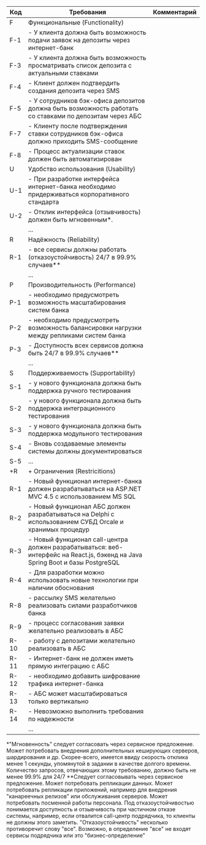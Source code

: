 | Код | Требования                         | Комментарий  |
|-----|------------------------------------|--------------|
| F   | Функциональные (Functionality)     |              |
| F-1 | - У клиента должна быть возможность подачи заявок на депозиты через интернет-банк                                |              |
| F-3 | - У клиента должна быть возможность просматривать список депозита с актуальными ставками                                |              |
| F-4 | - Клиент должен подтвердить создания депозита через SMS                                |              |
| F-5 | - У сотрудников бэк-офиса депозитов должна быть возможность работать со ставками по депозитам через АБС                                |              |
| F-7 | - Клиенту после подтверждения ставки сотрудников бэк-офиса должно приходить SMS-сообщение                                |              |
| F-8 | - Процесс актуализации ставок должен быть автоматизирован                                |              |
| U   | Удобство использования (Usability) |              |
| U-1 | - При разработке интерфейса интернет-банка необходимо придерживаться корпоративного стандарта                                |              |
| U-2 | - Отклик интерфейса (отзывчивость) должен быть мгновенным*.                                |              |
|     | ...                                |              |
| R   | Надёжность (Reliability)           |              |
| R-1 | - все сервисы должны работать (отказоустойчивость) 24/7 в 99.9% случаев**                                |              |
|     | ...                                |              |
| P   | Производительность (Performance)   |              |
| P-1 | - необходимо предусмотреть возможность масштабирования систем банка                                |              |
| P-2 | - необходимо предусмотреть возможность балансировки нагрузки между репликами систем банка                                |              |
| P-3 | - Доступность всех сервисов должна быть 24/7 в 99.9% случаев**                                |              |
|     | ...                                |              |
| S   | Поддерживаемость (Supportability)  |              |
| S-1 | - у нового функционала должна быть поддержка ручного тестирования                                |              |
| S-2 | - у нового функционала должна быть поддержка интеграционного тестирования                                |              |
| S-3 | - у нового функционала должна быть поддержка модульного тестирования                                |              |
| S-4 | - Вновь создаваемые элементы системы должны документироваться                                |              |
| S-5 | ...                                |              |
| +R  | + Ограничения (Restricitions)      |              |
| R-1 | - Новый функционал интернет-банка должен разрабатываться на ASP.NET MVC 4.5 с использованием MS SQL                                |              |
| R-2 | - Новый функционал АБС должен разрабатываться на Delphi с использованием СУБД Orcale и хранимых процедур                                |              |
| R-3 | - Новый функционал call-центра должен разрабатываться: веб-интерфейс на React.js, бэкенд на Java Spring Boot и базы PostgreSQL                                 |              |
| R-4 | - Для разработки можно использовать новые технологии при наличии обоснования                                 |              |
| R-8 | - рассылку SMS желательно реализовать силами разработчиков банка                                |              |
| R-9 | - процесс согласования заявки желательно реализовать в АБС                                |              |
| R-10| - работу с депозитами желательно реализовать в АБС                                |              |
| R-11| - Интернет-банк не должен иметь прямую интеграцию с АБС                                |              |
| R-12| - необходимо добавить шифрование трафика интернет-банка                                |              |
| R-13| - АБС может масштабироваться только вертикально                                |              |
| R-14| - Невозможно выполнить требования по надежности                                |              |
|     | ...                                |              |

*"Мгновенность" следует согласовать через сервисное предложение. Может потребовать внедрения дополнительных кеширующих серверов, шардирования и др. Скорее-всего, имеется ввиду скорость отклика менее 1 секунды, упомянутой в задании в качестве долгого времени. Количество запросов, отвечающих этому требованию, должно быть не менее 99.9% для 24/7
**Следует согласовывать через сервисное предложение. Может потребовать репликации данных. Может потребовать репликации приложений, например для внедрения "канареечных релизов" или обслуживания серверов. Может потребовать посменной работы персонала. Под отказоустойчивостью понимается доступность и отзывчивость при частичном отказе системы, например, если отвалится call-центр подрядчика, то клиенты не должны этого заметить. "Отказоустойчивость" несколько противоречит слову "все". Возможно, в определение "все" не входят сервисы подрядчика или это "бизнес-определение"

